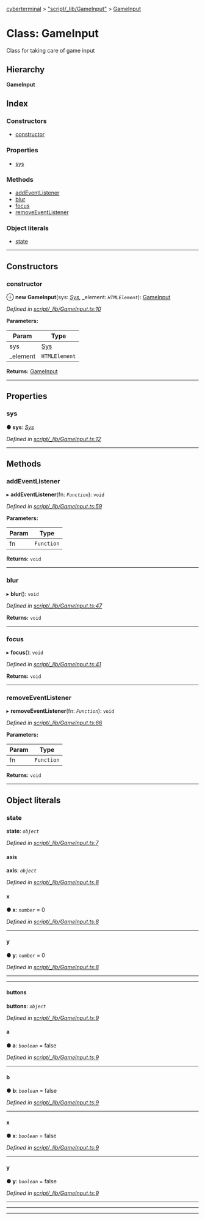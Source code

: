 [cyberterminal](../README.md) > ["script/_lib/GameInput"](../modules/_script__lib_gameinput_.md) > [GameInput](../classes/_script__lib_gameinput_.gameinput.md)

# Class: GameInput

Class for taking care of game input

## Hierarchy

**GameInput**

## Index

### Constructors

* [constructor](_script__lib_gameinput_.gameinput.md#constructor)

### Properties

* [sys](_script__lib_gameinput_.gameinput.md#sys)

### Methods

* [addEventListener](_script__lib_gameinput_.gameinput.md#addeventlistener)
* [blur](_script__lib_gameinput_.gameinput.md#blur)
* [focus](_script__lib_gameinput_.gameinput.md#focus)
* [removeEventListener](_script__lib_gameinput_.gameinput.md#removeeventlistener)

### Object literals

* [state](_script__lib_gameinput_.gameinput.md#state)

---

## Constructors

<a id="constructor"></a>

###  constructor

⊕ **new GameInput**(sys: *[Sys](../interfaces/_script__lib_sys_.sys.md)*, _element: *`HTMLElement`*): [GameInput](_script__lib_gameinput_.gameinput.md)

*Defined in [script/_lib/GameInput.ts:10](https://github.com/FantasyInternet/cyberterminal/blob/HEAD/src/script/_lib/GameInput.ts#L10)*

**Parameters:**

| Param | Type |
| ------ | ------ |
| sys | [Sys](../interfaces/_script__lib_sys_.sys.md) |
| _element | `HTMLElement` |

**Returns:** [GameInput](_script__lib_gameinput_.gameinput.md)

___

## Properties

<a id="sys"></a>

###  sys

**● sys**: *[Sys](../interfaces/_script__lib_sys_.sys.md)*

*Defined in [script/_lib/GameInput.ts:12](https://github.com/FantasyInternet/cyberterminal/blob/HEAD/src/script/_lib/GameInput.ts#L12)*

___

## Methods

<a id="addeventlistener"></a>

###  addEventListener

▸ **addEventListener**(fn: *`Function`*): `void`

*Defined in [script/_lib/GameInput.ts:59](https://github.com/FantasyInternet/cyberterminal/blob/HEAD/src/script/_lib/GameInput.ts#L59)*

**Parameters:**

| Param | Type |
| ------ | ------ |
| fn | `Function` |

**Returns:** `void`

___
<a id="blur"></a>

###  blur

▸ **blur**(): `void`

*Defined in [script/_lib/GameInput.ts:47](https://github.com/FantasyInternet/cyberterminal/blob/HEAD/src/script/_lib/GameInput.ts#L47)*

**Returns:** `void`

___
<a id="focus"></a>

###  focus

▸ **focus**(): `void`

*Defined in [script/_lib/GameInput.ts:41](https://github.com/FantasyInternet/cyberterminal/blob/HEAD/src/script/_lib/GameInput.ts#L41)*

**Returns:** `void`

___
<a id="removeeventlistener"></a>

###  removeEventListener

▸ **removeEventListener**(fn: *`Function`*): `void`

*Defined in [script/_lib/GameInput.ts:66](https://github.com/FantasyInternet/cyberterminal/blob/HEAD/src/script/_lib/GameInput.ts#L66)*

**Parameters:**

| Param | Type |
| ------ | ------ |
| fn | `Function` |

**Returns:** `void`

___

## Object literals

<a id="state"></a>

###  state

**state**: *`object`*

*Defined in [script/_lib/GameInput.ts:7](https://github.com/FantasyInternet/cyberterminal/blob/HEAD/src/script/_lib/GameInput.ts#L7)*

<a id="state.axis"></a>

####  axis

**axis**: *`object`*

*Defined in [script/_lib/GameInput.ts:8](https://github.com/FantasyInternet/cyberterminal/blob/HEAD/src/script/_lib/GameInput.ts#L8)*

<a id="state.axis.x"></a>

####  x

**● x**: *`number`* = 0

*Defined in [script/_lib/GameInput.ts:8](https://github.com/FantasyInternet/cyberterminal/blob/HEAD/src/script/_lib/GameInput.ts#L8)*

___
<a id="state.axis.y"></a>

####  y

**● y**: *`number`* = 0

*Defined in [script/_lib/GameInput.ts:8](https://github.com/FantasyInternet/cyberterminal/blob/HEAD/src/script/_lib/GameInput.ts#L8)*

___

___
<a id="state.buttons"></a>

####  buttons

**buttons**: *`object`*

*Defined in [script/_lib/GameInput.ts:9](https://github.com/FantasyInternet/cyberterminal/blob/HEAD/src/script/_lib/GameInput.ts#L9)*

<a id="state.buttons.a"></a>

####  a

**● a**: *`boolean`* = false

*Defined in [script/_lib/GameInput.ts:9](https://github.com/FantasyInternet/cyberterminal/blob/HEAD/src/script/_lib/GameInput.ts#L9)*

___
<a id="state.buttons.b"></a>

####  b

**● b**: *`boolean`* = false

*Defined in [script/_lib/GameInput.ts:9](https://github.com/FantasyInternet/cyberterminal/blob/HEAD/src/script/_lib/GameInput.ts#L9)*

___
<a id="state.buttons.x-1"></a>

####  x

**● x**: *`boolean`* = false

*Defined in [script/_lib/GameInput.ts:9](https://github.com/FantasyInternet/cyberterminal/blob/HEAD/src/script/_lib/GameInput.ts#L9)*

___
<a id="state.buttons.y-1"></a>

####  y

**● y**: *`boolean`* = false

*Defined in [script/_lib/GameInput.ts:9](https://github.com/FantasyInternet/cyberterminal/blob/HEAD/src/script/_lib/GameInput.ts#L9)*

___

___

___

